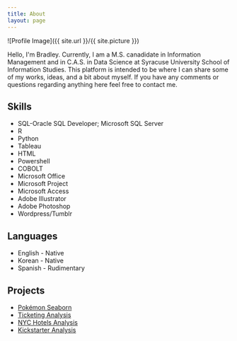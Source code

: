 ```yaml
---
title: About
layout: page
---
```

![Profile Image]({{ site.url }}/{{ site.picture }})

<p>Hello, I'm Bradley. Currently, I am a M.S. canadidate in Information Management
and in C.A.S. in Data Science at Syracuse University School of Information Studies.
This platform is intended to be where I can share some of my works, ideas, and a 
bit about myself. If you have any comments or questions regarding anything here 
feel free to contact me.</p>

<h2>Skills</h2>

<ul class="skill-list">
	<li>SQL-Oracle SQL Developer; Microsoft SQL Server</li>
	<li>R</li>
	<li>Python</li>
	<li>Tableau</li>
	<li>HTML</li>
	<li>Powershell</li>
	<li>COBOLT</li>
	<li>Microsoft Office</li>
	<li>Microsoft Project</li>
	<li>Microsoft Access</li>
	<li>Adobe Illustrator</li>
	<li>Adobe Photoshop</li>
	<li>Wordpress/Tumblr</li>
</ul>

<h2>Languages</h2>

<ul class="language-list">
	<li>English - Native</li>
	<li>Korean - Native</li>
	<li>Spanish - Rudimentary</li>
</ul>

<h2>Projects</h2>

<ul>
	<li><a href="https://github.com/bradvision/IST652_Scripting/blob/master/Pokemon/Pokemon.md">Pokémon Seaborn</a></li>
	<li><a href="https://github.com/bradvision/TicketingAnalysisProj/blob/master/Code.R">Ticketing Analysis</a></li>
	<li><a href="https://github.com/bradvision/IST687-IST719/blob/master/IST687%20Project%20Code.R">NYC Hotels Analysis</a></li>
	<li><a href="https://github.com/bradvision/IST687-IST719/blob/master/VisualisationPosterProjectcode.R">Kickstarter Analysis</a></li>
</ul>

